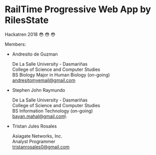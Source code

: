 # RailTime Progressive Web App by RilesState
Hackatren 2018 :flushed: :flushed: :flushed:

Members:

* Andresito de Guzman

    De La Salle University - Dasmariñas\
    College of Science and Computer Studies\
    BS Biology Major in Human Biology (on-going)\
    andresitomyemail@gmail.com

* Stephen John Raymundo

    De La Salle University - Dasmariñas\
    College of Science and Computer Studies\
    BS Information Technology (on-going)\
    bayan.mahal@gmail.com\

* Tristan Jules Rosales

    Asiagate Networks, Inc.\
    Analyst Programmer\
    tristanrosales0@gmail.com


